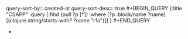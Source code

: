 query-sort-by:: created-at
query-sort-desc:: true
#+BEGIN_QUERY
{:title "CSAPP"
 :query [:find (pull ?p [*])
         :where 
         [?p :block/name ?name]
         [(clojure.string/starts-with? ?name "r1a")]]
}
#+END_QUERY

-